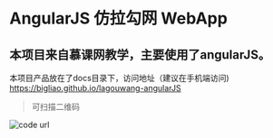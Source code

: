 # AngularJS 仿拉勾网 WebApp
## 本项目来自慕课网教学，主要使用了angularJS。
本项目产品放在了docs目录下，访问地址（建议在手机端访问) https://bigliao.github.io/lagouwang-angularJS
> 可扫描二维码
<img src="https://bigliao.github.io/lagouwang-angularJS/image/URLcode.png" alt="code url" />
